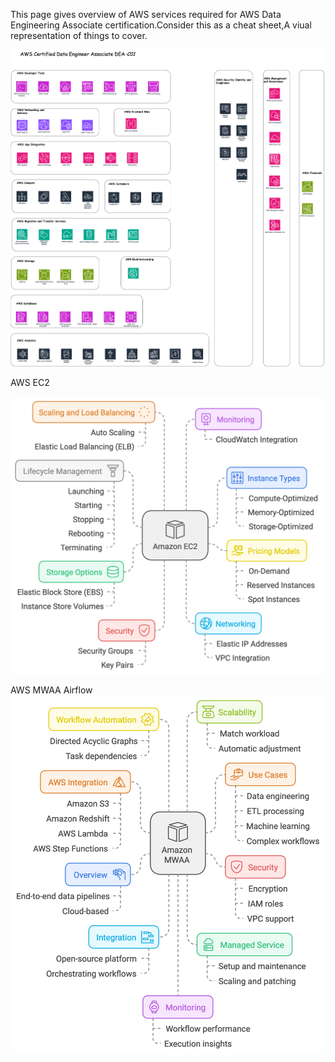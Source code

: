 
This page gives overview of AWS services required for AWS Data Engineering Associate certification.Consider this as a cheat sheet,A viual representation of things to cover.

![AWS DEA-C01](/docs/assets/images/AWS-DEA-C01-Layout.png)


AWS EC2

![AWS EC2](/docs/assets/images/AWS-EC2.png)

AWS MWAA Airflow
![AWS EC2](/docs/assets/images/AWS-Airflow.png)
